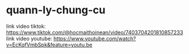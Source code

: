 # quann-ly-chung-cu
link video tiktok: https://www.tiktok.com/@hocmaithoinean/video/7403704201810857233
link video youtube: https://www.youtube.com/watch?v=EcKqfVmbSpk&feature=youtu.be
